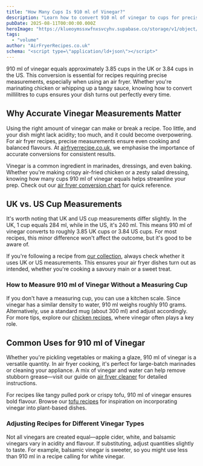 ```yaml
---
title: "How Many Cups Is 910 ml of Vinegar?"
description: "Learn how to convert 910 ml of vinegar to cups for precise cooking and baking. Get accurate measurements for UK and US cups in seconds!"
pubDate: 2025-08-11T00:00:00.000Z
heroImage: "https://klueoymssxwfnxsvcyhv.supabase.co/storage/v1/object/public/md/how-many-cups-is-910-ml-of-vinegar-3fdd5ff4.webp"
tags:
  - "volume"
author: "AirFryerRecipes.co.uk"
schema: "<script type=\"application/ld+json\"></script>"
---
```


<p>910 ml of vinegar equals approximately 3.85 cups in the UK or 3.84 cups in the US. This conversion is essential for recipes requiring precise measurements, especially when using an air fryer. Whether you're marinating chicken or whipping up a tangy sauce, knowing how to convert millilitres to cups ensures your dish turns out perfectly every time.</p>  

<h2>Why Accurate Vinegar Measurements Matter</h2>  
<p>Using the right amount of vinegar can make or break a recipe. Too little, and your dish might lack acidity; too much, and it could become overpowering. For air fryer recipes, precise measurements ensure even cooking and balanced flavours. At <a href=https://www.airfryerrecipe.co.uk>airfryerrecipe.co.uk</a>, we emphasise the importance of accurate conversions for consistent results.</p>  
<p>Vinegar is a common ingredient in marinades, dressings, and even baking. Whether you're making crispy air-fried chicken or a zesty salad dressing, knowing how many cups 910 ml of vinegar equals helps streamline your prep. Check out our <a href=https://www.airfryerrecipe.co.uk/air-fryer-conversion-chart>air fryer conversion chart</a> for quick reference.</p>  

<h2>UK vs. US Cup Measurements</h2>  
<p>It's worth noting that UK and US cup measurements differ slightly. In the UK, 1 cup equals 284 ml, while in the US, it's 240 ml. This means 910 ml of vinegar converts to roughly 3.85 UK cups or 3.84 US cups. For most recipes, this minor difference won't affect the outcome, but it's good to be aware of.</p>  
<p>If you're following a recipe from <a href=https://www.airfryerrecipe.co.uk/recipes>our collection</a>, always check whether it uses UK or US measurements. This ensures your air fryer dishes turn out as intended, whether you're cooking a savoury main or a sweet treat.</p>  

<h3>How to Measure 910 ml of Vinegar Without a Measuring Cup</h3>  
<p>If you don't have a measuring cup, you can use a kitchen scale. Since vinegar has a similar density to water, 910 ml weighs roughly 910 grams. Alternatively, use a standard mug (about 300 ml) and adjust accordingly. For more tips, explore our <a href=https://www.airfryerrecipe.co.uk/recipe-category/chicken>chicken recipes</a>, where vinegar often plays a key role.</p>  

<h2>Common Uses for 910 ml of Vinegar</h2>  
<p>Whether you're pickling vegetables or making a glaze, 910 ml of vinegar is a versatile quantity. In air fryer cooking, it's perfect for large-batch marinades or cleaning your appliance. A mix of vinegar and water can help remove stubborn grease—visit our guide on <a href=https://www.airfryerrecipe.co.uk/air-fryer-cleaner>air fryer cleaner</a> for detailed instructions.</p>  
<p>For recipes like tangy pulled pork or crispy tofu, 910 ml of vinegar ensures bold flavour. Browse our <a href=https://www.airfryerrecipe.co.uk/recipe-category/tofu>tofu recipes</a> for inspiration on incorporating vinegar into plant-based dishes.</p>  

<h3>Adjusting Recipes for Different Vinegar Types</h3>  
<p>Not all vinegars are created equal—apple cider, white, and balsamic vinegars vary in acidity and flavour. If substituting, adjust quantities slightly to taste. For example, balsamic vinegar is sweeter, so you might use less than 910 ml in a recipe calling for white vinegar.</p>